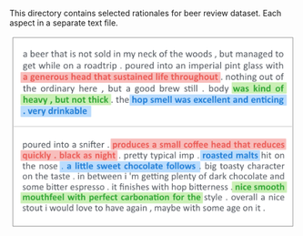 This directory contains selected rationales for beer review dataset. Each aspect in a separate text file.

<p align="center">
<img width=500 src="../figures/reivew_snapshot.png">
</p>
